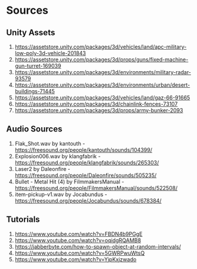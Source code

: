 # Sources

## Unity Assets
1. https://assetstore.unity.com/packages/3d/vehicles/land/apc-military-low-poly-3d-vehicle-201843
2. https://assetstore.unity.com/packages/3d/props/guns/fixed-machine-gun-turret-169039
3. https://assetstore.unity.com/packages/3d/environments/military-radar-93579
4. https://assetstore.unity.com/packages/3d/environments/urban/desert-buildings-71445
5. https://assetstore.unity.com/packages/3d/vehicles/land/gaz-66-91665
6. https://assetstore.unity.com/packages/3d/chainlink-fences-73107
7. https://assetstore.unity.com/packages/3d/props/army-bunker-2093

## Audio Sources
1. Flak_Shot.wav by kantouth - https://freesound.org/people/kantouth/sounds/104399/
2. Explosion006.wav by klangfabrik - https://freesound.org/people/klangfabrik/sounds/265303/
3. Laser2 by Daleonfire - https://freesound.org/people/Daleonfire/sounds/505235/
4. Bullet - Metal Hit (4) by FilmmakersManual - https://freesound.org/people/FilmmakersManual/sounds/522508/
5. item-pickup-v1.wav by Jocabundus - https://freesound.org/people/Jocabundus/sounds/678384/

## Tutorials
1. https://www.youtube.com/watch?v=FBDN4b9PGgE
2. https://www.youtube.com/watch?v=oqidgRQAMB8
3. https://jabberbyte.com/how-to-spawn-object-at-random-intervals/
4. https://www.youtube.com/watch?v=5GWRPwuWtsQ
5. https://www.youtube.com/watch?v=YjpKxjzwado